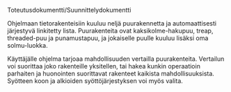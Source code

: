 Toteutusdokumentti/Suunnittelydokumentti

Ohjelmaan tietorakenteisiin kuuluu neljä puurakennetta ja automaattisesti järjestyvä linkitetty lista. Puurakenteita ovat kaksikolme-hakupuu, treap, threaded-puu ja punamustapuu, ja jokaiselle puulle kuuluu lisäksi oma solmu-luokka. 

Käyttäjälle ohjelma tarjoaa mahdollisuuden vertailla puurakenteita. Vertailun voi suorittaa joko rakenteille yksitellen, tai hakea kunkin operaatioin parhaiten ja huonointen suorittavat rakenteet kaikista mahdollisuuksista. Syötteen koon ja alkioiden syöttöjärjestyksen voi myös valita.


